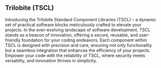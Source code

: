 ## Trilobite (TSCL)

Introducing the Trilobite Standard Component Libraries (TSCL) – a dynamic set of practical software blocks meticulously crafted to elevate your projects. In the ever-evolving landscape of software development, TSCL stands as a beacon of innovation, offering a secure, reusable, and user-friendly foundation for your coding endeavors. Each component within TSCL is designed with precision and care, ensuring not only functionality but a seamless integration that enhances the efficiency of your projects. Empower your code with the reliability of TSCL, where security meets versatility, and innovation thrives in simplicity.
